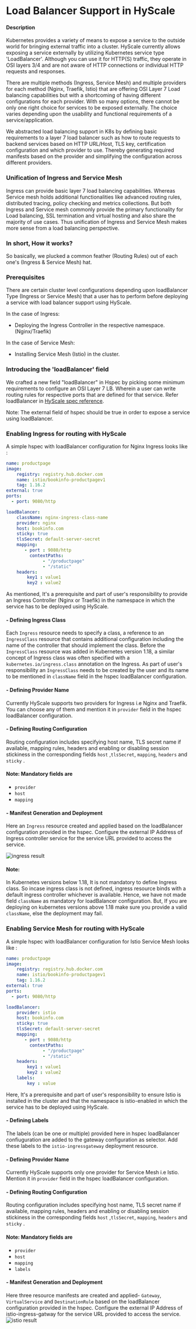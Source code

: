 

# Load Balancer Support in HyScale
#### Description
Kubernetes provides a variety of means to expose a service to the outside world for bringing external traffic into a cluster. 
HyScale currently allows exposing a service externally by utilizing Kubernetes service type 'LoadBalancer'.
Although you can use it for HTTP(S) traffic, they operate in OSI layers 3/4 and are not aware of HTTP connections or 
individual HTTP requests and responses.

There are multiple methods (Ingress, Service Mesh)  and multiple providers for each method (Nginx, Traefik, Istio) that
are offering OSI Layer 7 Load balancing capabilities but with a shortcoming of having different configurations for each provider.
With so many options, there cannot be only one right choice for services to be exposed externally. 
The choice varies depending upon the usability and functional requirements of a service/application.

We abstracted load balancing support in K8s by defining basic requirements to a layer 7 load balancer such as how to route 
requests to backend services based on HTTP URL/Host, TLS key, certification configuration and which provider to use. 
Thereby generating required manifests based on the provider and simplifying the configuration across different providers.


### Unification of Ingress and Service Mesh
Ingress can provide basic layer 7 load balancing capabilities. Whereas Service mesh holds additional functionalities like advanced routing rules, distributed tracing, policy checking and metrics collections.
But both Ingress and Service mesh commonly provide the primary functionality for Load balancing, SSL termination and virtual hosting and also share the majority of use cases.
Thus unification of Ingress and Service Mesh makes more sense from a load balancing perspective.

### In short, How it works?
So basically, we plucked a common feather (Routing Rules) out of each one's (Ingress & Service Mesh) hat. 

### Prerequisites
There are certain cluster level configurations depending upon loadBalancer Type (Ingress or Service Mesh) that a user has to perform before deploying a service with load balancer support using HyScale.

In the case of Ingress:
 - Deploying the Ingress Controller in the respective namespace. (Nginx/Traefik)
 
In the case of Service Mesh:
 - Installing Service Mesh (Istio) in the cluster.


### Introducing the 'loadBalancer' field 
We crafted a new field "loadBalancer" in Hspec by picking some minimum requirements to configure an OSI Layer 7 LB. 
Wherein a user can write routing rules for respective ports that are defined for that service. 
Refer loadBalancer in [HyScale spec reference](https://github.com/hyscale/hspec/blob/master/docs/hyscale-spec-reference.md#).

Note: The external field of hspec should be true in order to expose a service using loadBalancer.
### Enabling Ingress for routing with HyScale
A simple hspec with loadBalancer configuration for Nginx Ingress looks like :

```yaml
name: productpage
image:
    registry: registry.hub.docker.com
    name: istio/bookinfo-productpagev1
    tag: 1.16.2
external: true
ports:
  - port: 9080/http

loadBalancer:
    className: nginx-ingress-class-name
    provider: nginx
    host: bookinfo.com
    sticky: true
    tlsSecret: default-server-secret
    mapping:
       - port : 9080/http
         contextPaths:
              - "/productpage"
              - "/static"      
    headers:
        key1 : value1
        key2 : value2
```
As mentioned, It's a prerequisite and part of user's responsibility to provide an Ingress Controller (Nginx or Traefik) in the namespace in which the service has to be deployed using HyScale.
   #### - Defining Ingress Class 
   Each `Ingress` resource needs to specify a class, a reference to an `IngressClass` resource that contains additional configuration including the name of the controller that should implement the class. Before the `IngressClass` resource was added in Kubernetes version 1.18, a similar concept of Ingress class was often specified with a `kubernetes.io/ingress.class` annotation on the Ingress. 
   As part of user's responsibility an `IngressClass` needs to be created by the user and its name to be mentioned in `className` field in the hspec loadBalancer configuration.
   #### - Defining Provider Name
   Currently HyScale supports two providers for Ingress i.e Nginx and Traefik. You can choose any of them and mention it in `provider` field in the hspec loadBalancer configuration.
   #### - Defining Routing Configuration
   Routing configuration includes specifying host name, TLS secret name if available, mapping rules, headers and enabling or disabling session stickiness in the corresponding fields `host` ,`tlsSecret`,  `mapping`, `headers` and `sticky`  .
  #### Note: Mandatory fields are 
  - `provider`
  - `host`
  - `mapping`

#### -  Manifest Generation and Deployment
 Here an `Ingress` resource created and applied based on the loadBalancer configuration provided in the hspec.
 Configure the external IP Address of Ingress controller service for the service URL provided to access the service.
   
   ![ingress result](images/ingress-result.png)
 #### Note:
 In Kubernetes versions below 1.18, It is not mandatory to define Ingress class. So incase ingress class is not defined, ingress resource binds with a default ingress controller whichever is available. Hence, we have not made field `className` as mandatory for loadBalancer configuration. But, If you are deploying on kubernetes versions above 1.18 make sure you provide a valid `className`, else the deployment may fail.
   ### Enabling Service Mesh for routing with HyScale 
A simple hspec with loadBalancer configuration for Istio Service Mesh looks like :

```yaml
name: productpage
image:
    registry: registry.hub.docker.com
    name: istio/bookinfo-productpagev1
    tag: 1.16.2
external: true
ports:
  - port: 9080/http

loadBalancer:
    provider: istio
    host: bookinfo.com
    sticky: true
    tlsSecret: default-server-secret
    mapping:
       - port : 9080/http
         contextPaths:
              - "/productpage"
              - "/static"      
    headers:
        key1 : value1
        key2 : value2
    labels:
        key : value
```
Here, It's a prerequisite and part of user's responsibility to ensure Istio is installed in the cluster and that the namespace is istio-enabled in which the service has to be deployed using HyScale.
#### - Defining Labels 
   The labels (can be one or multiple)  provided here in hspec loadBalancer confiuguration are added to the gateway configuration as selector. Add these labels to the `istio-ingressgateway` deployment resource.
   #### - Defining Provider Name
   Currently HyScale supports only one provider for Service Mesh i.e Istio. Mention it in `provider` field in the hspec loadBalancer configuration.
   #### - Defining Routing Configuration
   Routing configuration includes specifying host name, TLS secret name if available, mapping rules, headers and enabling or disabling session stickiness in the corresponding fields `host` ,`tlsSecret`,  `mapping`, `headers` and `sticky`  .
   #### Note: Mandatory fields are 
  - `provider`
  - `host`
  - `mapping`
  - `labels`
 #### -  Manifest Generation and Deployment
 Here three resource manifests are created and applied- `Gateway`, `VirtualService` and `DestinationRule` based on the loadBalancer configuration provided in the hspec.
 Configure the external IP Address of istio-ingress-gatway for the service URL provided to access the service.
 ![istio result](images/istio-result.png)
 
 

